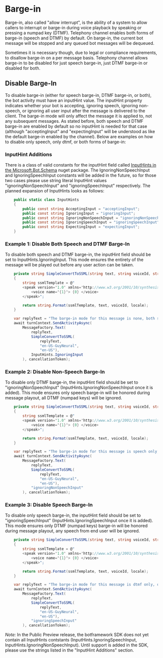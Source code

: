 # Barge-in

Barge-in, also called "allow interrupt", is the ability of a system to allow callers to interrupt or barge-in during voice playback by speaking or pressing a numpad key (DTMF). Telephony channel enables both forms of barge-in (speech and DTMF) by default. On barge-in, the current bot message will be stopped and any queued bot messages will be dequeued. 

Sometimes it is necessary though, due to legal or compliance requirements, to disallow barge-in on a per message basis. Telephony channel allows barge-in to be disabled for just speech barge-in, just DTMF barge-in or disabled for both.

 ## Disable Barge-In

To disable barge-in (either for speech barge-in, DTMF barge-in, or both), the bot activity must have an inputHint value. The inputHint property indicates whether your bot is accepting, ignoring speech, ignoring non-speech, or ignoring all user input after the message is delivered to the client. The barge-in mode will only affect the message it is applied to, not any subsequent messages. As stated before, both speech and DTMF barge-in are enabled by default so no inputHint is needed for that case (although "acceptingInput" and "expectingInput" will be understood as like the default barge-in enabled by the channel). Below are examples on how to disable only speech, only dtmf, or both forms of barge-in:

### InputHint Additions
There is a class of valid constants for the inputHint field called [InputHints in the Microsoft.Bot.Schema](https://github.com/microsoft/botbuilder-dotnet/blob/main/libraries/Microsoft.Bot.Schema/InputHints.cs) nuget package. The IgnoringNonSpeechInput and IgnoringSpeechInput constants will be added in the future, so for those two cases please use string literal InputHint values "ignoringNonSpeechInput" and "ignoringSpeechInput" respectively. The planned expansion of InputHints looks as follows:
```csharp
    public static class InputHints
    {
        public const string AcceptingInput = "acceptingInput";
        public const string IgnoringInput = "ignoringInput";
        public const string IgnoringNonSpeechInput = "ignoringNonSpeechInput";
        public const string IgnoringSpeechInput = "ignoringSpeechInput";
        public const string ExpectingInput = "expectingInput";
    }
```

 ### Example 1: Disable Both Speech and DTMF Barge-In
To disable both speech and DTMF barge-in, the inputHint field should be set to InputHints.IgnoringInput. This mode ensures the entirety of the message will be played out before any user action can be taken.
```csharp
    private string SimpleConvertToSSML(string text, string voiceId, string locale)
    {
        string ssmlTemplate = @"
        <speak version='1.0' xmlns='http://www.w3.org/2001/10/synthesis' xml:lang='{2}'>
            <voice name='{1}'> {0} </voice>
        </speak>";

        return string.Format(ssmlTemplate, text, voiceId, locale);
    }

    var replyText = "The barge-in mode for this message is none, both speech and dtmf barge-in are disabled"
    await turnContext.SendActivityAsync(
        MessageFactory.Text(
            replyText,
            SimpleConvertToSSML(
                replyText,
                "en-US-GuyNeural",
                "en-US"),
            InputHints.IgnoringInput
        ), cancellationToken);
```



 ### Example 2: Disable Non-Speech Barge-In
To disable only DTMF barge-in, the inputHint field should be set to "ignoringNonSpeechInput" (InputHints.IgnoringNonSpeechInput once it is added). This mode ensures only speech barge-in will be honored during message playout, all DTMF (numpad keys) will be ignored.
```csharp
    private string SimpleConvertToSSML(string text, string voiceId, string locale)
    {
        string ssmlTemplate = @"
        <speak version='1.0' xmlns='http://www.w3.org/2001/10/synthesis' xml:lang='{2}'>
            <voice name='{1}'> {0} </voice>
        </speak>";

        return string.Format(ssmlTemplate, text, voiceId, locale);
    }

    var replyText = "The barge-in mode for this message is speech only, only dtmf barge-in is disabled"
    await turnContext.SendActivityAsync(
        MessageFactory.Text(
            replyText,
            SimpleConvertToSSML(
                replyText,
                "en-US-GuyNeural",
                "en-US"),
            "ignoringNonSpeechInput"
        ), cancellationToken);
```


 ### Example 3: Disable Speech Barge-In
To disable only speech barge-in, the inputHint field should be set to "ignoringSpeechInput" (InputHints.IgnoringSpeechInput once it is added). This mode ensures only DTMF (numpad keys) barge-in will be honored during message playout, any speech from end user will be ignored.
```csharp
    private string SimpleConvertToSSML(string text, string voiceId, string locale)
    {
        string ssmlTemplate = @"
        <speak version='1.0' xmlns='http://www.w3.org/2001/10/synthesis' xml:lang='{2}'>
            <voice name='{1}'> {0} </voice>
        </speak>";

        return string.Format(ssmlTemplate, text, voiceId, locale);
    }

    var replyText = "The barge-in mode for this message is dtmf only, only speech barge-in is disabled"
    await turnContext.SendActivityAsync(
        MessageFactory.Text(
            replyText,
            SimpleConvertToSSML(
                replyText,
                "en-US-GuyNeural",
                "en-US"),
            "ignoringSpeechInput"
        ), cancellationToken);
```
_Note:_ In the Public Preview release, the botframework SDK does not yet contain all InputHints contstants (InputHints.IgnoringSpeechInput, InputHints.IgnoringNonSpeechInput). Until support is added in the SDK, please use the strings listed in the "InputHint Additions" section.